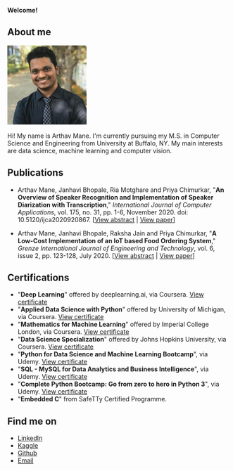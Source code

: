 **Welcome!**


## About me
![](/images/my-image.png)

Hi! My name is Arthav Mane. I'm currently pursuing my M.S. in Computer Science and Engineering from University at Buffalo, NY. My main interests are data science, machine learning and computer vision.


[//]: <> (## What am I currently working on?)


[//]: <> (## Past projects)


## Publications
* Arthav Mane, Janhavi Bhopale, Ria Motghare and Priya Chimurkar, "**An Overview of Speaker Recognition and Implementation of Speaker Diarization with Transcription**," *International Journal of Computer Applications*, vol. 175, no. 31, pp. 1-6, November 2020. doi: 10.5120/ijca2020920867. \[[View abstract](https://www.ijcaonline.org/archives/volume175/number31/31646-2020920867) | [View paper](https://www.ijcaonline.org/archives/volume175/number31/mane-2020-ijca-920867.pdf)]

* Arthav Mane, Janhavi Bhopale, Raksha Jain and Priya Chimurkar, "**A Low-Cost Implementation of an IoT based Food Ordering System**," *Grenze International Journal of Engineering and Technology*, vol. 6, issue 2, pp. 123-128, July 2020. \[[View abstract](http://thegrenze.com/index.php?display=page&view=journalabstract&absid=726&id=8) | [View paper]()]


## Certifications

* "**Deep Learning**" offered by deeplearning.ai, via Coursera. [View certificate](https://coursera.org/share/1ac2322645be1c0b4dd30702f149b86b)
* "**Applied Data Science with Python**" offered by University of Michigan, via Coursera. [View certificate](https://coursera.org/share/d6225643d16287fdeb7c592340e27d48)
* "**Mathematics for Machine Learning**" offered by Imperial College London, via Coursera. [View certificate](https://coursera.org/share/5c657feb6c7cebf99c4c11f8ad7950b2)
* "**Data Science Specialization**" offered by Johns Hopkins University, via Coursera. [View certificate](https://coursera.org/share/b1324eb2192b5359e727bce3da010ad4)
* "**Python for Data Science and Machine Learning Bootcamp**", via Udemy. [View certificate](https://ude.my/UC-4b46f628-d897-4387-a1ba-83066b24de6a)
* "**SQL - MySQL for Data Analytics and Business Intelligence**", via Udemy. [View certificate](https://ude.my/UC-f9cf6125-3f8c-4195-ab76-de42734c9a05)
* "**Complete Python Bootcamp: Go from zero to hero in Python 3**", via Udemy. [View certificate](https://ude.my/UC-d82975ad-bb79-44f4-9114-5107daa2f741)
* "**Embedded C**" from SafeTTy Certified Programme.


## Find me on
* [LinkedIn](https://www.linkedin.com/in/arthav-mane)
* [Kaggle](https://www.kaggle.com/arthavmane)
* [Github](https://github.com/arthavmane)
* [Email](mailto:manearthav03@gmail.com)
